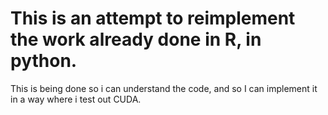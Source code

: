 
# This is an attempt to reimplement the work already done in R, in python.

This is being done so i can understand the code, and so I can implement it in a way where
i test out CUDA.  

